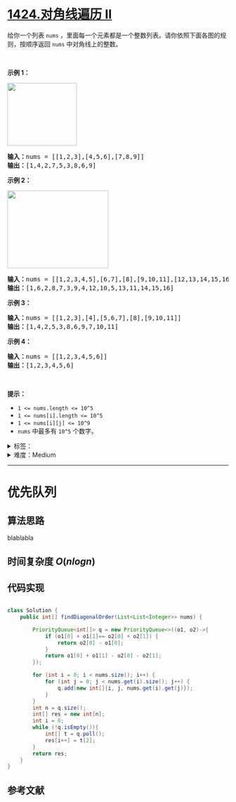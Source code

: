 # [1424.对角线遍历 II](https://leetcode.cn/problems/diagonal-traverse-ii/)

<p>给你一个列表&nbsp;<code>nums</code>&nbsp;，里面每一个元素都是一个整数列表。请你依照下面各图的规则，按顺序返回&nbsp;<code>nums</code>&nbsp;中对角线上的整数。</p>

<p>&nbsp;</p>

<p><strong>示例 1：</strong></p>

<p><strong><img alt="" src="https://assets.leetcode-cn.com/aliyun-lc-upload/uploads/2020/04/23/sample_1_1784.png" style="height: 143px; width: 158px;"></strong></p>

<pre><strong>输入：</strong>nums = [[1,2,3],[4,5,6],[7,8,9]]
<strong>输出：</strong>[1,4,2,7,5,3,8,6,9]
</pre>

<p><strong>示例 2：</strong></p>

<p><strong><img alt="" src="https://assets.leetcode-cn.com/aliyun-lc-upload/uploads/2020/04/23/sample_2_1784.png" style="height: 177px; width: 230px;"></strong></p>

<pre><strong>输入：</strong>nums = [[1,2,3,4,5],[6,7],[8],[9,10,11],[12,13,14,15,16]]
<strong>输出：</strong>[1,6,2,8,7,3,9,4,12,10,5,13,11,14,15,16]
</pre>

<p><strong>示例 3：</strong></p>

<pre><strong>输入：</strong>nums = [[1,2,3],[4],[5,6,7],[8],[9,10,11]]
<strong>输出：</strong>[1,4,2,5,3,8,6,9,7,10,11]
</pre>

<p><strong>示例 4：</strong></p>

<pre><strong>输入：</strong>nums = [[1,2,3,4,5,6]]
<strong>输出：</strong>[1,2,3,4,5,6]
</pre>

<p>&nbsp;</p>

<p><strong>提示：</strong></p>

<ul>
	<li><code>1 &lt;= nums.length &lt;= 10^5</code></li>
	<li><code>1 &lt;= nums[i].length &lt;=&nbsp;10^5</code></li>
	<li><code>1 &lt;= nums[i][j] &lt;= 10^9</code></li>
	<li><code>nums</code>&nbsp;中最多有&nbsp;<code>10^5</code>&nbsp;个数字。</li>
</ul>

<details>
<summary>标签：</summary>
['数组', '排序', '堆（优先队列）']
</details>

<details>
<summary>难度：Medium</summary>
喜欢：67
</details>

---

# 优先队列

## 算法思路

blablabla

## 时间复杂度 $O(nlogn)$

## 代码实现

```cpp []

```

```java []
class Solution {
    public int[] findDiagonalOrder(List<List<Integer>> nums) {

        PriorityQueue<int[]> q = new PriorityQueue<>((o1, o2)->{
            if (o1[0] + o1[1]== o2[0] + o2[1]) {
                return o2[0] - o1[0];
            }
            return o1[0] + o1[1] - o2[0] - o2[1];
        });

        for (int i = 0; i < nums.size(); i++) {
            for (int j = 0; j < nums.get(i).size(); j++) {
                q.add(new int[]{i, j, nums.get(i).get(j)});
            }
        }
        int n = q.size();
        int[] res = new int[n];
        int i = 0;
        while (!q.isEmpty()){
            int[] t = q.poll();
            res[i++] = t[2];
        }
        return res;
    }
}
```

## 参考文献
